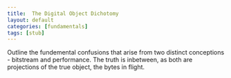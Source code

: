 ```yaml
---
title:  The Digital Object Dichotomy
layout: default
categories: [fundamentals]
tags: [stub]
---
```


Outline the fundemental confusions that arise from two distinct conceptions - bitstream and performance. The truth is inbetween, as both are projections of the true object, the bytes in flight.
